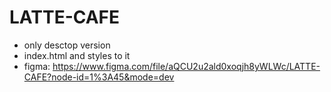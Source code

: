 # LATTE-CAFE
- only desctop version
- index.html and styles to it
- figma: https://www.figma.com/file/aQCU2u2ald0xoqjh8yWLWc/LATTE-CAFE?node-id=1%3A45&mode=dev
